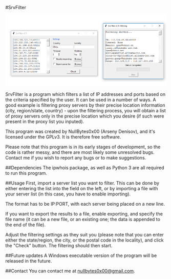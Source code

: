 #SrvFilter

![Example of use 1](https://raw.githubusercontent.com/nullbytes0x00/srvfilter/master/sfuse3.png)

SrvFilter is a program which filters a list of IP addresses and ports based on the criteria specified by the user.
It can be used in a number of ways. A good example is filtering proxy servers by their precise location information (city, region/state, country) - upon the filtering process, you will obtain a list of proxy servers only in the precise location which you desire (if such were present in the proxy list you inputed).

This program was created by NullBytes0x00 (Arseny Denisov), and it's licensed under the GPLv3. It is therefore free software.

Please note that this program is in its early stages of development, so the code is rather messy, and there are most likely
some unresolved bugs. Contact me if you wish to report any bugs or to make suggestions.


##Dependencies
The ipwhois package, as well as Python 3 are all required to run this program.


##Usage
First, import a server list you want to filter. This can be done by either entering the list into the field on the left, or by
importing a file with your server list (in this case, you have to enable importing).

The format has to be IP:PORT, with each server being placed on a new line.

If you want to export the results to a file, enable exporting, and specify the file name (it can be a new file, or an existing one; the data is appended to the end of the file).

Adjust the filtering settings as they suit you (please note that you can enter either the state/region, the city, or the postal
code in the locality), and click the "Check" button. The filtering should then start.

##Future updates
A Windows executable version of the program will be released in the future.

##Contact
You can contact me at nullbytes0x00@gmail.com.
